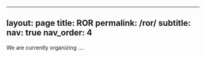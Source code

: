 ---
layout: page
title: ROR
permalink: /ror/
subtitle:
nav: true
nav_order: 4 
 ---
 
 We are currently organizing ....
 
 